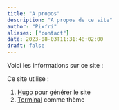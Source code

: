 ```yaml
---
title: "A propos"
description: "A propos de ce site"
author: "Pixfri"
aliases: ["contact"]
date: 2023-08-03T11:31:48+02:00
draft: false
---
```


Voici les informations sur ce site :

Ce site utilise :
1. [Hugo](https://github.com/gohugoio/hugo) pour générer le site
2. [Terminal](https://github.com/panr/hugo-theme-terminal) comme thème